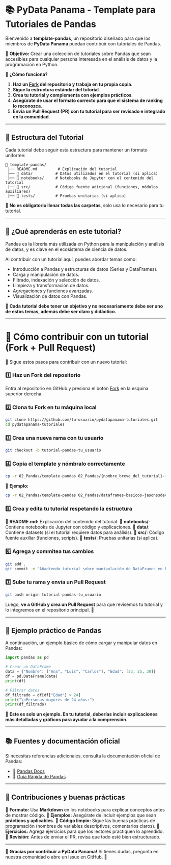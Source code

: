 # 📚 PyData Panama - Template para Tutoriales de Pandas

Bienvenido a **template-pandas**, un repositorio diseñado para que los miembros de **PyData Panama** puedan contribuir con tutoriales de Pandas.

📌 **Objetivo:** Crear una colección de tutoriales sobre Pandas que sean accesibles para cualquier persona interesada en el análisis de datos y la programación en Python.

📌 **¿Cómo funciona?**
1. **Haz un [Fork](https://github.com/pydatapanama/pydatapanama-tutoriales/fork) del repositorio y trabaja en tu propia copia**.
2. **Sigue la estructura estándar del tutorial**.
3. **Crea tu tutorial y complementa con ejemplos prácticos**.
4. **Asegúrate de usar el formato correcto para que el sistema de ranking lo reconozca**.
5. **Envía un Pull Request (PR) con tu tutorial para ser revisado e integrado en la comunidad**.

---

## 📂 **Estructura del Tutorial**
Cada tutorial debe seguir esta estructura para mantener un formato uniforme:
```plaintext
📂 template-pandas/
 ├── README.md         # Explicación del tutorial
 ├── 📂 data/          # Datos utilizados en el tutorial (si aplica)
 ├── 📂 notebooks/     # Notebooks de Jupyter con el contenido del tutorial
 ├── 📂 src/           # Código fuente adicional (funciones, módulos auxiliares)
 ├── 📂 tests/         # Pruebas unitarias (si aplica)
```
📌 **No es obligatorio llenar todas las carpetas**, solo usa lo necesario para tu tutorial.

---

## 🚀 ¿Qué aprenderás en este tutorial?
Pandas es la librería más utilizada en Python para la manipulación y análisis de datos, y es clave en el ecosistema de ciencia de datos.

Al contribuir con un tutorial aquí, puedes abordar temas como:
- Introducción a Pandas y estructuras de datos (Series y DataFrames).
- Carga y manipulación de datos.
- Filtrado, indexación y selección de datos.
- Limpieza y transformación de datos.
- Agregaciones y funciones avanzadas.
- Visualización de datos con Pandas.

📌 **Cada tutorial debe tener un objetivo y no necesariamente debe ser uno de estos temas, además debe ser claro y didáctico.**

---

# 🤝 **Cómo contribuir con un tutorial (Fork + Pull Request)**
📒 Sigue estos pasos para contribuir con un nuevo tutorial:

### 1️⃣ **Haz un Fork del repositorio**
Entra al repositorio en GitHub y presiona el botón [Fork](https://github.com/pydatapanama/pydatapanama-tutoriales/fork) en la esquina superior derecha.

### 2️⃣ **Clona tu Fork en tu máquina local**
```bash
git clone https://github.com/tu-usuario/pydatapanama-tutoriales.git
cd pydatapanama-tutoriales
```

### 3️⃣ **Crea una nueva rama con tu usuario**
```bash
git checkout -b tutorial-pandas-tu_usuario
```

### 4️⃣ **Copia el template y nómbralo correctamente**
```bash
cp -r 02_Pandas/template-pandas 02_Pandas/{nombre_breve_del_tutorial}-{tu_usuario}
```
📌 **Ejemplo:**
```bash
cp -r 02_Pandas/template-pandas 02_Pandas/dataframes-basicos-jasonssdev
```

### 5️⃣ **Crea y edita tu tutorial respetando la estructura**
📌 **README.md:** Explicación del contenido del tutorial.
📌 **notebooks/**: Contiene notebooks de Jupyter con código y explicaciones.
📌 **data/**: Contiene datasets (si el tutorial requiere datos para análisis).
📌 **src/**: Código fuente auxiliar (funciones, scripts).
📌 **tests/**: Pruebas unitarias (si aplica).

### 6️⃣ **Agrega y commitea tus cambios**
```bash
git add .
git commit -m "Añadiendo tutorial sobre manipulación de DataFrames en Pandas"
```

### 7️⃣ **Sube tu rama y envía un Pull Request**
```bash
git push origin tutorial-pandas-tu_usuario
```
Luego, **ve a GitHub y crea un Pull Request** para que revisemos tu tutorial y lo integremos en el repositorio principal. 🚀

---

## 📌 Ejemplo práctico de Pandas
A continuación, un ejemplo básico de cómo cargar y manipular datos en Pandas:

```python
import pandas as pd

# Crear un DataFrame
data = {"Nombre": ["Ana", "Luis", "Carlos"], "Edad": [23, 25, 30]}
df = pd.DataFrame(data)
print(df)

# Filtrar datos
df_filtrado = df[df["Edad"] > 24]
print("\nPersonas mayores de 24 años:")
print(df_filtrado)
```

🔹 **Este es solo un ejemplo. En tu tutorial, deberías incluir explicaciones más detalladas y gráficos para ayudar a la comprensión.**

---

## 📚 Fuentes y documentación oficial
Si necesitas referencias adicionales, consulta la documentación oficial de Pandas:
- 📌 [Pandas Docs](https://pandas.pydata.org/docs/)
- 📌 [Guía Rápida de Pandas](https://pandas.pydata.org/docs/user_guide/index.html)

---

## 🤝 Contribuciones y buenas prácticas
📌 **Formato:** Usa **Markdown** en los notebooks para explicar conceptos antes de mostrar código.
📌 **Ejemplos:** Asegúrate de incluir ejemplos que sean **prácticos y aplicables**.
📌 **Código limpio:** Sigue las buenas prácticas de programación (nombres de variables descriptivos, comentarios claros).
📌 **Ejercicios:** Agrega ejercicios para que los lectores practiquen lo aprendido.
📌 **Revisión:** Antes de enviar el PR, revisa que todo esté bien estructurado.

---

🚀 **Gracias por contribuir a PyData Panama!** Si tienes dudas, pregunta en nuestra comunidad o abre un Issue en GitHub. 🎯

